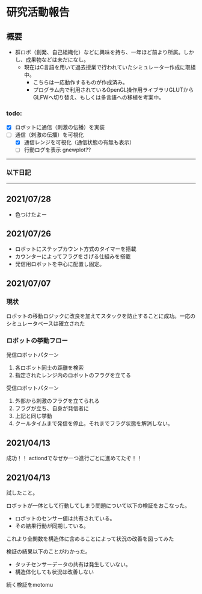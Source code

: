 # 研究活動報告

## 概要

- 群ロボ（創発、自己組織化）などに興味を持ち、一年ほど前より所属。しかし、成果物などは未だになし。
    - 現在はC言語を用いて過去授業で行われていたシミュレーター作成に取組中。
        - こちらは一応動作するものが作成済み。
        - プログラム内で利用されているOpenGL操作用ライブラリGLUTからGLFWへ切り替え、もしくは多言語への移植を考案中。

### todo:

- [x] ロボットに通信（刺激の伝播）を実装
- [ ] 通信（刺激の伝播）を可視化
    - [x] 通信レンジを可視化（通信状態の有無も表示）
    - [ ] 行動ログを表示 gnewplot??

---

### 以下日記

---

## 2021/07/28

- 色つけたよー

## 2021/07/26

- ロボットにステップカウント方式のタイマーを搭載
- カウンターによってフラグをさげる仕組みを搭載
- 発信用ロボットを中心に配置し固定。

## 2021/07/07

### 現状

ロボットの移動ロジックに改良を加えてスタックを防止することに成功。一応のシミュレータベースは確立された

### ロボットの挙動フロー

発信ロボットパターン

1. 各ロボット同士の距離を検索
2. 指定されたレンジ内のロボットのフラグを立てる

受信ロボットパターン

1. 外部から刺激のフラグを立てられる
2. フラグが立ち、自身が発信者に
3. 上記と同じ挙動
4. クールタイムまで発信を停止。それまでフラグ状態を解消しない。

## 2021/04/13

成功！！ actiondでなぜか一つ進行ごとに進めてたぞ！！

## 2021/04/13

試したこと。

ロボットが一体として行動してしまう問題について以下の検証をおこなった。

- ロボットのセンサー値は共有されている。
- その結果行動が同期している。

これより全関数を構造体に含めることによって状況の改善を図ってみた

検証の結果以下のことがわかった。
- タッチセンサーデータの共有は発生していない。
- 構造体化しても状況は改善しない

続く検証をmotomu







